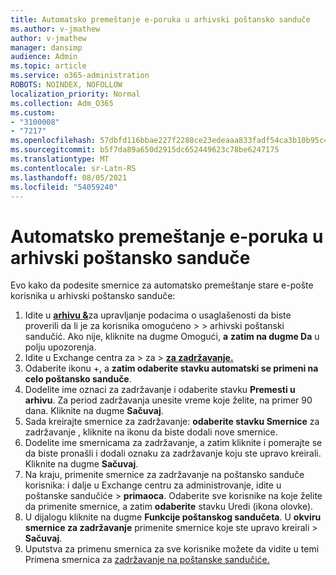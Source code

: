 ```yaml
---
title: Automatsko premeštanje e-poruka u arhivski poštansko sanduče
ms.author: v-jmathew
author: v-jmathew
manager: dansimp
audience: Admin
ms.topic: article
ms.service: o365-administration
ROBOTS: NOINDEX, NOFOLLOW
localization_priority: Normal
ms.collection: Adm_O365
ms.custom:
- "3100008"
- "7217"
ms.openlocfilehash: 57dbfd116bbae227f2288ce23edeaaa833fadf54ca3b10b95c49512758542e32
ms.sourcegitcommit: b5f7da89a650d2915dc652449623c78be6247175
ms.translationtype: MT
ms.contentlocale: sr-Latn-RS
ms.lasthandoff: 08/05/2021
ms.locfileid: "54059240"
---
```

# <a name="automatically-move-email-messages-to-the-archive-mailbox"></a>Automatsko premeštanje e-poruka u arhivski poštansko sanduče

Evo kako da podesite smernice za automatsko premeštanje stare e-pošte korisnika u arhivski poštansko sanduče:

1. Idite u [**arhivu &**](https://go.microsoft.com/fwlink/p/?linkid=2077143)za upravljanje podacima o usaglašenosti da biste proverili da li je za korisnika omogućeno  >    >   arhivski poštanski sandučić. Ako nije, kliknite na dugme Omogući, **a** **zatim na dugme Da** u polju upozorenja.
2. Idite u Exchange centra za > za > [**za zadržavanje.**](https://go.microsoft.com/fwlink/?linkid=2059104)
3. Odaberite ikonu +, a **zatim odaberite stavku automatski se primeni na celo poštansko sanduče**.
4. Dodelite ime oznaci za zadržavanje i odaberite stavku **Premesti u arhivu**. Za period zadržavanja unesite vreme koje želite, na primer 90 dana. Kliknite na dugme **Sačuvaj**.
5. Sada kreirajte smernice za zadržavanje: **odaberite stavku Smernice** za zadržavanje , kliknite na ikonu da biste dodali nove smernice.
6. Dodelite ime smernicama za zadržavanje, a zatim kliknite i pomerajte se da biste pronašli i dodali oznaku za zadržavanje koju ste upravo kreirali. Kliknite na dugme **Sačuvaj**.
7. Na kraju, primenite smernice za zadržavanje na poštansko sanduče korisnika: i dalje u Exchange centru za administrovanje, idite u poštanske sandučiće  >  **primaoca**. Odaberite sve korisnike na koje želite da primenite smernice, a zatim **odaberite** stavku Uredi (ikona olovke).
8. U dijalogu kliknite na dugme **Funkcije poštanskog sandučeta**. U **okviru smernice za zadržavanje** primenite smernice koje ste upravo kreirali > **Sačuvaj**.
9. Uputstva za primenu smernica za sve korisnike možete da vidite u temi Primena smernica za [zadržavanje na poštanske sandučiće.](https://docs.microsoft.com/exchange/security-and-compliance/messaging-records-management/apply-retention-policy)
